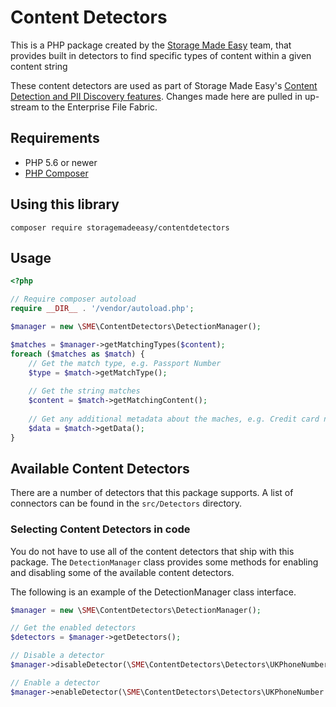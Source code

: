 # Content Detectors
This is a PHP package created by the [Storage Made Easy](https://storagemadeeasy.com) team, that provides built in detectors to find specific types of content within a given content string

These content detectors are used as part of Storage Made Easy's [Content Detection and PII Discovery features](https://storagemadeeasy.com/GDPR/). Changes made here are pulled in up-stream to the Enterprise File Fabric. 

## Requirements

- PHP 5.6 or newer
- [PHP Composer](https://getcomposer.org/)

## Using this library

```
composer require storagemadeeasy/contentdetectors
```

## Usage

````php
<?php

// Require composer autoload
require __DIR__ . '/vendor/autoload.php';

$manager = new \SME\ContentDetectors\DetectionManager();

$matches = $manager->getMatchingTypes($content);
foreach ($matches as $match) {
    // Get the match type, e.g. Passport Number
    $type = $match->getMatchType();
    
    // Get the string matches 
    $content = $match->getMatchingContent();
    
    // Get any additional metadata about the maches, e.g. Credit card number type like Visa
    $data = $match->getData();
}
````

## Available Content Detectors
There are a number of detectors that this package supports. A list of connectors can be found in the `src/Detectors` directory. 

### Selecting Content Detectors in code
You do not have to use all of the content detectors that ship with this package. The `DetectionManager` class provides some methods for enabling and disabling some of the available content detectors. 

The following is an example of the DetectionManager class interface. 

````php
$manager = new \SME\ContentDetectors\DetectionManager();

// Get the enabled detectors
$detectors = $manager->getDetectors();

// Disable a detector
$manager->disableDetector(\SME\ContentDetectors\Detectors\UKPhoneNumber::class);

// Enable a detector 
$manager->enableDetector(\SME\ContentDetectors\Detectors\UKPhoneNumber::class);
````

